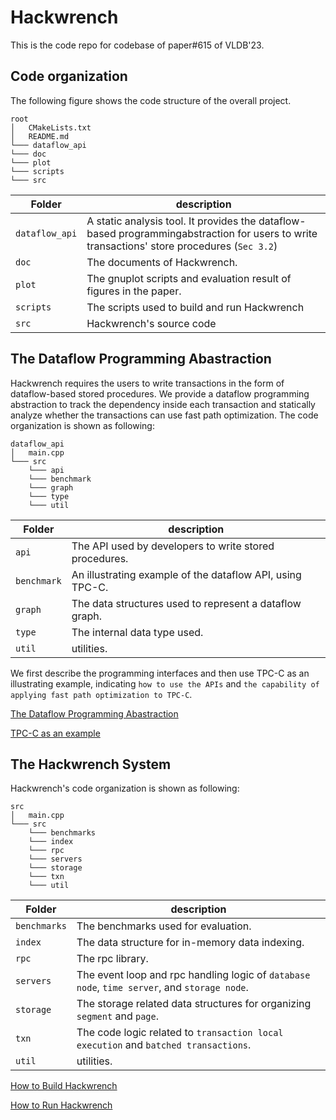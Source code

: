 # Hackwrench

This is the code repo for codebase of paper#615 of VLDB'23. 

## Code organization

The following figure shows the code structure of the overall project.

```
root
│   CMakeLists.txt
│   README.md
└─── dataflow_api
└─── doc
└─── plot
└─── scripts
└─── src
```
| Folder | description  |
|--------|----------|
| `dataflow_api` | A static analysis tool. It provides the dataflow-based programmingabstraction for users to write transactions' store procedures (`Sec 3.2`) |
| `doc` | The documents of Hackwrench. |
| `plot` | The gnuplot scripts and evaluation result of figures in the paper. |
| `scripts` | The scripts used to build and run Hackwrench |
| `src` | Hackwrench's source code |

## The Dataflow Programming Abastraction

Hackwrench requires the users to write transactions in the form of dataflow-based stored procedures. We provide a dataflow programming abstraction to track the dependency inside each transaction and statically analyze whether the transactions can use fast path optimization. The code organization is shown as following:

```
dataflow_api
│   main.cpp
└─── src
    └─── api
    └─── benchmark
    └─── graph
    └─── type
    └─── util
```


| Folder | description  |
|--------|----------|
| `api` | The API used by developers to write stored procedures.  |
| `benchmark` | An illustrating example of the dataflow API, using TPC-C. |
| `graph` | The data structures used to represent a dataflow graph. |
| `type` | The internal data type used. |
| `util` | utilities. |


We first describe the programming interfaces and then use TPC-C as an illustrating example, indicating `how to use the APIs` and `the capability of applying fast path optimization to TPC-C`.

[The Dataflow Programming Abastraction](./doc/dataflow_api/api.md)

[TPC-C as an example](./doc/dataflow_api/tpcc.md)

## The Hackwrench System

Hackwrench's code organization is shown as following:

```
src
│   main.cpp
└─── src
    └─── benchmarks
    └─── index
    └─── rpc
    └─── servers
    └─── storage
    └─── txn
    └─── util
```

| Folder | description  |
|--------|----------|
| `benchmarks` | The benchmarks used for evaluation.  |
| `index` | The data structure for in-memory data indexing. |
| `rpc` | The rpc library. |
| `servers` | The event loop and rpc handling logic of `database node`, `time server`, and `storage node`. |
| `storage` | The storage related data structures for organizing `segment` and `page`. |
| `txn` | The code logic related to `transaction local execution` and `batched transactions`. |
| `util` | utilities. |

[How to Build Hackwrench](./doc/hackwrench/build.md)

[How to Run Hackwrench](./doc/hackwrench/run.md)

<!-- ## Evaluating the FoundationDB

[How to Evaluate FoundationDB](https://anonymous.4open.science/r/FoundationDB-Evaluation/README.md) -->
